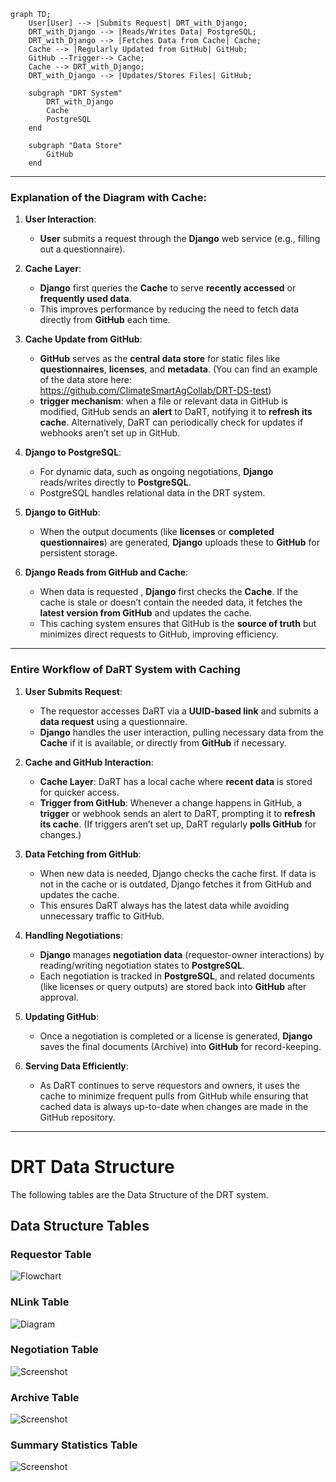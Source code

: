 ```mermaid
graph TD;
    User[User] --> |Submits Request| DRT_with_Django;
    DRT_with_Django --> |Reads/Writes Data| PostgreSQL;
    DRT_with_Django --> |Fetches Data from Cache| Cache;
    Cache --> |Regularly Updated from GitHub| GitHub;
    GitHub --Trigger--> Cache;
    Cache --> DRT_with_Django;
    DRT_with_Django --> |Updates/Stores Files| GitHub;

    subgraph "DRT System"
        DRT_with_Django
        Cache
        PostgreSQL
    end

    subgraph "Data Store"
        GitHub
    end
```

---
### **Explanation of the Diagram with Cache**:

1. **User Interaction**:
   - **User** submits a request through the **Django** web service (e.g., filling out a questionnaire).

2. **Cache Layer**:
   - **Django** first queries the **Cache** to serve **recently accessed** or **frequently used data**.
   - This improves performance by reducing the need to fetch data directly from **GitHub** each time.
   
3. **Cache Update from GitHub**:
   - **GitHub** serves as the **central data store** for static files like **questionnaires**, **licenses**, and **metadata**. (You can find an example of the data store here: https://github.com/ClimateSmartAgCollab/DRT-DS-test)
   - **trigger mechanism**: when a file or relevant data in GitHub is modified, GitHub sends an **alert** to DaRT, notifying it to **refresh its cache**. Alternatively, DaRT can periodically check for updates if webhooks aren’t set up in GitHub.

4. **Django to PostgreSQL**:
   - For dynamic data, such as ongoing negotiations, **Django** reads/writes directly to **PostgreSQL**.
   - PostgreSQL handles relational data in the DRT system.

5. **Django to GitHub**:
   - When the output documents (like **licenses** or **completed questionnaires**) are generated, **Django** uploads these to **GitHub** for persistent storage.
   
6. **Django Reads from GitHub and Cache**:
   - When data is requested , **Django** first checks the **Cache**. If the cache is stale or doesn’t contain the needed data, it fetches the **latest version from GitHub** and updates the cache.
   - This caching system ensures that GitHub is the **source of truth** but minimizes direct requests to GitHub, improving efficiency.

---

### **Entire Workflow of DaRT System with Caching**

1. **User Submits Request**:
   - The requestor accesses DaRT via a **UUID-based link** and submits a **data request** using a questionnaire.
   - **Django** handles the user interaction, pulling necessary data from the **Cache** if it is available, or directly from **GitHub** if necessary.

2. **Cache and GitHub Interaction**:
   - **Cache Layer**: DaRT has a local cache where **recent data** is stored for quicker access.
   - **Trigger from GitHub**: Whenever a change happens in GitHub, a **trigger** or webhook sends an alert to DaRT, prompting it to **refresh its cache**. (If triggers aren’t set up, DaRT regularly **polls GitHub** for changes.)

3. **Data Fetching from GitHub**:
   - When new data is needed, Django checks the cache first. If data is not in the cache or is outdated, Django fetches it from GitHub and updates the cache.
   - This ensures DaRT always has the latest data while avoiding unnecessary traffic to GitHub.

4. **Handling Negotiations**:
   - **Django** manages **negotiation data** (requestor-owner interactions) by reading/writing negotiation states to **PostgreSQL**.
   - Each negotiation is tracked in **PostgreSQL**, and related documents (like licenses or query outputs) are stored back into **GitHub** after approval.

5. **Updating GitHub**:
   - Once a negotiation is completed or a license is generated, **Django** saves the final documents (Archive) into **GitHub** for record-keeping.
   
6. **Serving Data Efficiently**:
   - As DaRT continues to serve requestors and owners, it uses the cache to minimize frequent pulls from GitHub while ensuring that cached data is always up-to-date when changes are made in the GitHub repository.

---

# DRT Data Structure

The following tables are the Data Structure of the DRT system.

## Data Structure Tables

### Requestor Table
![Flowchart](https://github.com/setayesh78/DRT_Design_Document/blob/main/tables%20images/requestor_OTP.png)

### NLink Table
![Diagram](https://github.com/setayesh78/DRT_Design_Document/blob/main/tables%20images/NLink.png)

### Negotiation Table
![Screenshot](https://github.com/setayesh78/DRT_Design_Document/blob/main/tables%20images/Negotiation.png)

### Archive Table
![Screenshot](https://github.com/setayesh78/DRT_Design_Document/blob/main/tables%20images/Archive.png)

### Summary Statistics Table
![Screenshot](https://github.com/setayesh78/DRT_Design_Document/blob/main/tables%20images/summaryStat.png)


